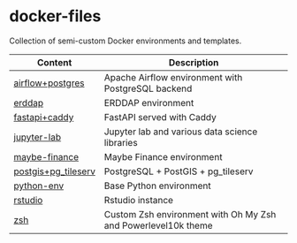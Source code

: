 # docker-files

Collection of semi-custom Docker environments and templates.

Content | Description
--- | ---
[airflow+postgres](./airflow%2Bpostgres/) | Apache Airflow environment with PostgreSQL backend
[erddap](./erddap/) | ERDDAP environment
[fastapi+caddy](./fastapi%2Bcaddy/) | FastAPI served with Caddy
[jupyter-lab](./jupyter-lab/) | Jupyter lab and various data science libraries
[maybe-finance](./maybe-finance/) | Maybe Finance environment
[postgis+pg_tileserv](./postgis%2Bpg_tileserv/) | PostgreSQL + PostGIS + pg_tileserv
[python-env](./python-env/) | Base Python environment
[rstudio](./rstudio/) | Rstudio instance
[zsh](./zsh/) | Custom Zsh environment with Oh My Zsh and Powerlevel10k theme
